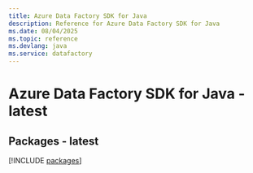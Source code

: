 ```yaml
---
title: Azure Data Factory SDK for Java
description: Reference for Azure Data Factory SDK for Java
ms.date: 08/04/2025
ms.topic: reference
ms.devlang: java
ms.service: datafactory
---
```

# Azure Data Factory SDK for Java - latest
## Packages - latest
[!INCLUDE [packages](data-factory-index.md)]